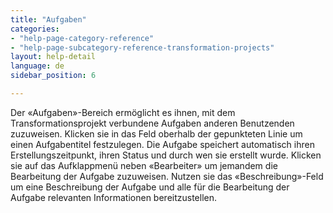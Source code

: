 ```yaml
---
title: "Aufgaben"
categories:
- "help-page-category-reference"
- "help-page-subcategory-reference-transformation-projects"
layout: help-detail
language: de
sidebar_position: 6

---
```


Der &laquo;Aufgaben&raquo;-Bereich ermöglicht es ihnen, mit dem Transformationsprojekt verbundene Aufgaben anderen Benutzenden zuzuweisen. Klicken sie in das Feld oberhalb der gepunkteten Linie um einen Aufgabentitel festzulegen. Die Aufgabe speichert automatisch ihren Erstellungszeitpunkt, ihren Status und durch wen sie erstellt wurde. Klicken sie auf das Aufklappmenü neben &laquo;Bearbeiter&raquo; um jemandem die Bearbeitung der Aufgabe zuzuweisen. Nutzen sie das &laquo;Beschreibung&raquo;-Feld um eine Beschreibung der Aufgabe und alle für die Bearbeitung der Aufgabe relevanten Informationen bereitzustellen.